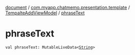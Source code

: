 [document](../../index.md) / [com.myapp.chatmemo.presentation.template](../index.md) / [TempalteAddViewModel](index.md) / [phraseText](./phrase-text.md)

# phraseText

`val phraseText: MutableLiveData<`[`String`](https://kotlinlang.org/api/latest/jvm/stdlib/kotlin/-string/index.html)`>`